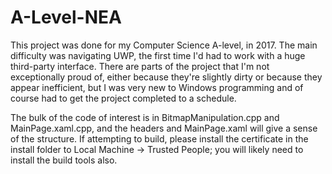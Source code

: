 # A-Level-NEA


This project was done for my Computer Science A-level, in 2017. The main difficulty was navigating UWP, the first time I'd had to work with a huge third-party interface. There are parts of the project that I'm not exceptionally proud of, either because they're slightly dirty or because they appear inefficient, but I was very new to Windows programming and of course had to get the project completed to a schedule.

The bulk of the code of interest is in BitmapManipulation.cpp and MainPage.xaml.cpp, and the headers and MainPage.xaml will give a sense of the structure. If attempting to build, please install the certificate in the install folder to Local Machine -> Trusted People; you will likely need to install the build tools also.
